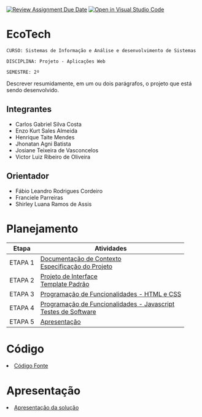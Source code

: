 [![Review Assignment Due Date](https://classroom.github.com/assets/deadline-readme-button-24ddc0f5d75046c5622901739e7c5dd533143b0c8e959d652212380cedb1ea36.svg)](https://classroom.github.com/a/c1_paze5)
[![Open in Visual Studio Code](https://classroom.github.com/assets/open-in-vscode-718a45dd9cf7e7f842a935f5ebbe5719a5e09af4491e668f4dbf3b35d5cca122.svg)](https://classroom.github.com/online_ide?assignment_repo_id=11591987&assignment_repo_type=AssignmentRepo)
# EcoTech

`CURSO: Sistemas de Informação e Análise e desenvolvimento de Sistemas`

`DISCIPLINA: Projeto - Aplicações Web`

`SEMESTRE: 2º`

Descrever resumidamente, em um ou dois parágrafos, o projeto que está sendo desenvolvido.

## Integrantes

* Carlos Gabriel Silva Costa
* Enzo Kurt Sales Almeida
* Henrique Taite Mendes
* Jhonatan Agni Batista
* Josiane Teixeira de Vasconcelos
* Victor Luiz Ribeiro de Oliveira

## Orientador

* Fábio Leandro Rodrigues Cordeiro
* Franciele Parreiras
* Shirley Luana Ramos de Assis

# Planejamento

| Etapa         | Atividades |
|  :----:   | ----------- |
| ETAPA 1         |[Documentação de Contexto](docs/context.md) <br> [Especificação do Projeto](docs/especification.md) |
| ETAPA 2         |[Projeto de Interface](docs/interface.md) <br> [Template Padrão](docs/template.md) |
| ETAPA 3         |[Programação de Funcionalidades - HTML e CSS](docs/development.md) |
| ETAPA 4        |[Programação de Funcionalidades - Javascript](docs/development.md) <br> [Testes de Software ](docs/tests.md) |
| ETAPA 5         | [Apresentação](presentation/README.md) |

# Código

<li><a href="src/README.md"> Código Fonte</a></li>

# Apresentação

<li><a href="presentation/README.md"> Apresentação da solução</a></li>
